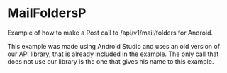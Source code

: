 MailFoldersP
===================

Example of how to make a Post call to /api/v1/mail/folders for Android.

This example was made using Android Studio and uses an old version of our API library, that is already included in the example. The only call that does not use our library is the one that gives his name to this example.



